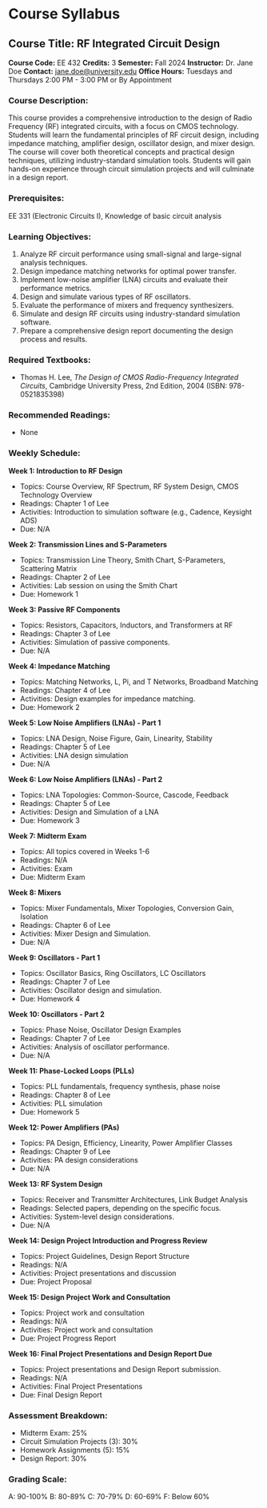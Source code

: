 # Course Syllabus
## Course Title: RF Integrated Circuit Design
**Course Code:** EE 432
**Credits:** 3
**Semester:** Fall 2024
**Instructor:** Dr. Jane Doe
**Contact:** jane.doe@university.edu
**Office Hours:** Tuesdays and Thursdays 2:00 PM - 3:00 PM or By Appointment

### Course Description:
This course provides a comprehensive introduction to the design of Radio Frequency (RF) integrated circuits, with a focus on CMOS technology. Students will learn the fundamental principles of RF circuit design, including impedance matching, amplifier design, oscillator design, and mixer design. The course will cover both theoretical concepts and practical design techniques, utilizing industry-standard simulation tools. Students will gain hands-on experience through circuit simulation projects and will culminate in a design report.

### Prerequisites:
EE 331 (Electronic Circuits I), Knowledge of basic circuit analysis

### Learning Objectives:
1.  Analyze RF circuit performance using small-signal and large-signal analysis techniques.
2.  Design impedance matching networks for optimal power transfer.
3.  Implement low-noise amplifier (LNA) circuits and evaluate their performance metrics.
4.  Design and simulate various types of RF oscillators.
5.  Evaluate the performance of mixers and frequency synthesizers.
6.  Simulate and design RF circuits using industry-standard simulation software.
7.  Prepare a comprehensive design report documenting the design process and results.

### Required Textbooks:
- Thomas H. Lee, *The Design of CMOS Radio-Frequency Integrated Circuits*, Cambridge University Press, 2nd Edition, 2004 (ISBN: 978-0521835398)

### Recommended Readings:
- None

### Weekly Schedule:
**Week 1: Introduction to RF Design**
- Topics: Course Overview, RF Spectrum, RF System Design, CMOS Technology Overview
- Readings: Chapter 1 of Lee
- Activities: Introduction to simulation software (e.g., Cadence, Keysight ADS)
- Due: N/A

**Week 2: Transmission Lines and S-Parameters**
- Topics: Transmission Line Theory, Smith Chart, S-Parameters, Scattering Matrix
- Readings: Chapter 2 of Lee
- Activities: Lab session on using the Smith Chart
- Due: Homework 1

**Week 3: Passive RF Components**
- Topics: Resistors, Capacitors, Inductors, and Transformers at RF
- Readings: Chapter 3 of Lee
- Activities: Simulation of passive components.
- Due: N/A

**Week 4: Impedance Matching**
- Topics: Matching Networks, L, Pi, and T Networks, Broadband Matching
- Readings: Chapter 4 of Lee
- Activities: Design examples for impedance matching.
- Due: Homework 2

**Week 5: Low Noise Amplifiers (LNAs) - Part 1**
- Topics: LNA Design, Noise Figure, Gain, Linearity, Stability
- Readings: Chapter 5 of Lee
- Activities: LNA design simulation
- Due: N/A

**Week 6: Low Noise Amplifiers (LNAs) - Part 2**
- Topics: LNA Topologies: Common-Source, Cascode, Feedback
- Readings: Chapter 5 of Lee
- Activities: Design and Simulation of a LNA
- Due: Homework 3

**Week 7: Midterm Exam**
- Topics: All topics covered in Weeks 1-6
- Readings: N/A
- Activities: Exam
- Due: Midterm Exam

**Week 8: Mixers**
- Topics: Mixer Fundamentals, Mixer Topologies, Conversion Gain, Isolation
- Readings: Chapter 6 of Lee
- Activities: Mixer Design and Simulation.
- Due: N/A

**Week 9: Oscillators - Part 1**
- Topics: Oscillator Basics, Ring Oscillators, LC Oscillators
- Readings: Chapter 7 of Lee
- Activities: Oscillator design and simulation.
- Due: Homework 4

**Week 10: Oscillators - Part 2**
- Topics: Phase Noise, Oscillator Design Examples
- Readings: Chapter 7 of Lee
- Activities: Analysis of oscillator performance.
- Due: N/A

**Week 11: Phase-Locked Loops (PLLs)**
- Topics: PLL fundamentals, frequency synthesis, phase noise
- Readings: Chapter 8 of Lee
- Activities: PLL simulation
- Due: Homework 5

**Week 12: Power Amplifiers (PAs)**
- Topics: PA Design, Efficiency, Linearity, Power Amplifier Classes
- Readings: Chapter 9 of Lee
- Activities: PA design considerations
- Due: N/A

**Week 13: RF System Design**
- Topics: Receiver and Transmitter Architectures, Link Budget Analysis
- Readings: Selected papers, depending on the specific focus.
- Activities: System-level design considerations.
- Due: N/A

**Week 14: Design Project Introduction and Progress Review**
- Topics: Project Guidelines, Design Report Structure
- Readings: N/A
- Activities: Project presentations and discussion
- Due: Project Proposal

**Week 15: Design Project Work and Consultation**
- Topics: Project work and consultation
- Readings: N/A
- Activities: Project work and consultation
- Due: Project Progress Report

**Week 16: Final Project Presentations and Design Report Due**
- Topics: Project presentations and Design Report submission.
- Readings: N/A
- Activities: Final Project Presentations
- Due: Final Design Report

### Assessment Breakdown:
- Midterm Exam: 25%
- Circuit Simulation Projects (3): 30%
- Homework Assignments (5): 15%
- Design Report: 30%

### Grading Scale:
A: 90-100%
B: 80-89%
C: 70-79%
D: 60-69%
F: Below 60%